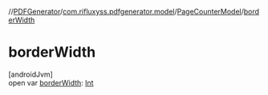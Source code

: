 //[PDFGenerator](../../../index.md)/[com.rifluxyss.pdfgenerator.model](../index.md)/[PageCounterModel](index.md)/[borderWidth](border-width.md)

# borderWidth

[androidJvm]\
open var [borderWidth](border-width.md): [Int](https://kotlinlang.org/api/latest/jvm/stdlib/kotlin/-int/index.html)
